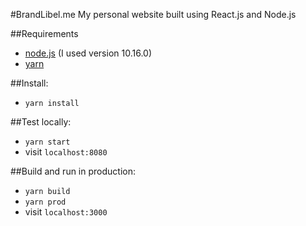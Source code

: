 #BrandLibel.me
My personal website built using React.js and Node.js

##Requirements
- [node.js](https://nodejs.org) (I used version 10.16.0)
- [yarn](https://yarnpkg.com/)

##Install:
- `yarn install`

##Test locally:
- `yarn start`
- visit `localhost:8080`

##Build and run in production:
- `yarn build`
- `yarn prod`
- visit `localhost:3000`